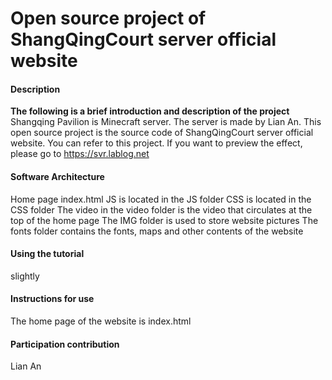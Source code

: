 # Open source project of ShangQingCourt server official website

#### Description
**The following is a brief introduction and description of the project**
Shangqing Pavilion is Minecraft server. The server is made by Lian An. This open source project is the source code of ShangQingCourt server official website. You can refer to this project. If you want to preview the effect, please go to https://svr.lablog.net

#### Software Architecture
Home page index.html
JS is located in the JS folder
CSS is located in the CSS folder
The video in the video folder is the video that circulates at the top of the home page
The IMG folder is used to store website pictures
The fonts folder contains the fonts, maps and other contents of the website

#### Using the tutorial
slightly

#### Instructions for use
The home page of the website is index.html

#### Participation contribution
Lian An
